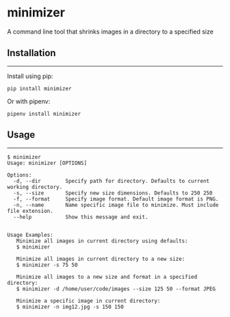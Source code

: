 # minimizer
A command line tool that shrinks images in a directory to a specified size

## Installation
-------
Install using pip:
```
pip install minimizer
```
Or with pipenv:
```
pipenv install minimizer
```

## Usage
-------

    $ minimizer
    Usage: minimizer [OPTIONS]

    Options:
      -d, --dir        Specify path for directory. Defaults to current working directory.
      -s, --size       Specify new size dimensions. Defaults to 250 250
      -f, --format     Specify image format. Default image format is PNG.
      -n, --name       Name specific image file to minimize. Must include file extension.
      --help           Show this message and exit.


    Usage Examples:
       Minimize all images in current directory using defaults:
       $ minimizer

       Minimize all images in current directory to a new size:
       $ minimizer -s 75 50

       Minimize all images to a new size and format in a specified directory:
       $ minimizer -d /home/user/code/images --size 125 50 --format JPEG

       Minimize a specific image in current directory:
       $ minimizer -n img12.jpg -s 150 150
